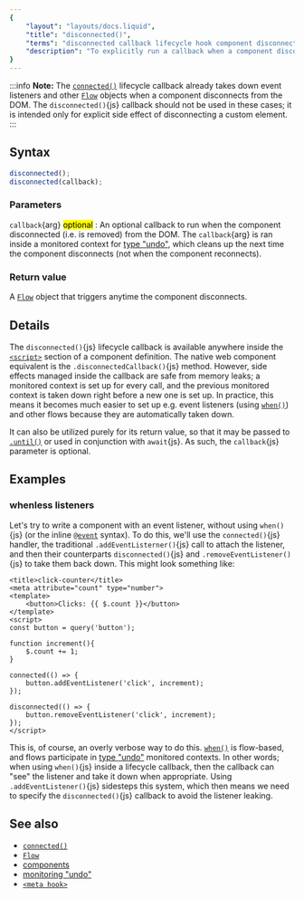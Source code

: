 ```yaml
---
{
	"layout": "layouts/docs.liquid",
	"title": "disconnected()",
	"terms": "disconnected callback lifecycle hook component disconnects destroy unmount",
	"description": "To explicitly run a callback when a component disconnects from the DOM, use the `disconnected()`{js} lifecycle callback."
}
---
```


:::info
**Note:** The [`connected()`](/docs/components/connected/) lifecycle callback already takes down event listeners and other [`Flow`](/docs/flow/) objects when a component disconnects from the DOM. The `disconnected()`{js} callback should not be used in these cases; it is intended only for explicit side effect of disconnecting a custom element.
:::

## Syntax

```js
disconnected();
disconnected(callback);
```

### Parameters

`callback`{arg} <mark>optional</mark>
: An optional callback to run when the component disconnected (i.e. is removed) from the DOM. The `callback`{arg} is ran inside a monitored context for [type "undo"](/docs/monitor/undo/), which cleans up the next time the component disconnects (not when the component reconnects).

### Return value

A [`Flow`](/docs/flow/) object that triggers anytime the component disconnects.

## Details

The `disconnected()`{js} lifecycle callback is available anywhere inside the [`<script>`](/docs/components/script/) section of a component definition. The native web component equivalent is the `.disconnectedCallback()`{js} method. However, side effects managed inside the callback are safe from memory leaks; a monitored context is set up for every call, and the previous monitored context is taken down right before a new one is set up. In practice, this means it becomes much easier to set up e.g. event listeners (using [`when()`](/docs/when/)) and other flows because they are automatically taken down.

It can also be utilized purely for its return value, so that it may be passed to [`.until()`](/docs/flow/until/) or used in conjunction with `await`{js}. As such, the `callback`{js} parameter is optional.

## Examples

### whenless listeners

Let's try to write a component with an event listener, without using `when()`{js} (or the inline [`@event`](/docs/components/template/events/) syntax). To do this, we'll use the `connected()`{js} handler, the traditional `.addEventListerner()`{js} call to attach the listener, and then their counterparts `disconnected()`{js} and `.removeEventListener()`{js} to take them back down. This might look something like:

```yz
<title>click-counter</title>
<meta attribute="count" type="number">
<template>
	<button>Clicks: {{ $.count }}</button>
</template>
<script>
const button = query('button');

function increment(){
	$.count += 1;
}

connected(() => {
	button.addEventListener('click', increment);
});

disconnected(() => {
	button.removeEventListener('click', increment);
});
</script>
```

This is, of course, an overly verbose way to do this. [`when()`](/docs/when/) is flow-based, and flows participate in [type "undo"](/docs/monitor/undo/) monitored contexts. In other words; when using `when()`{js} inside a lifecycle callback, then the callback can "see" the listener and take it down when appropriate. Using `.addEventListener()`{js} sidesteps this system, which then means we need to specify the `disconnected()`{js} callback to avoid the listener leaking.

## See also

- [`connected()`](/docs/components/connected/)
- [`Flow`](/docs/flow/)
- [components](/docs/components/)
- [monitoring "undo"](/docs/monitor/undo/)
- [`<meta hook>`](/docs/components/meta/hook/)
